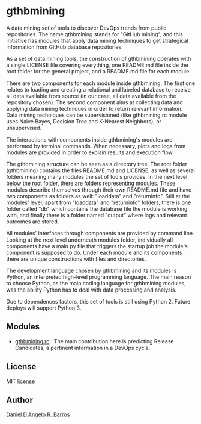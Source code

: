 # gthbmining
A data mining set of tools to discover DevOps trends from public repositories. The name gthbmining stands for "GitHub mining", and this initiative has modules that apply data mining techniques to get strategical information from GitHub database repositories.

As a set of data mining tools, the construction of gthbmining operates with a single LICENSE file covering everything, one README.md file inside the root folder for the general project, and  a README.md file for each module. 

There are two components for each module inside gthbmining. The first one relates to loading and creating a relational and labeled database to receive all data available from source (in our case, all data available from the repository chosen). The second component aims at collecting data and applying data mining techniques in order to return relevant information. Data mining techniques can be supervisioned (like gthbmining.rc module uses Naïve Bayes, Decision Tree and K-Nearest Neighbors), or unsupervised.

The interactions with components inside gthbmining's modules are performed by terminal commands. When necessary, plots and logs from modules are provided in order to explain results and execution flow.

The gthbmining structure can be seen as a directory tree. The root folder (gthbmining) contains the files README.md and LICENSE, as well as several folders meaning many modules the set of tools provides. In the next level below the root folder, there are folders representing modules. These modules describe themselves through their own README.md file and have two components as folders as well: "loaddata" and "returninfo". Still at the modules' level, apart from "loaddata" and "returninfo" folders, there is one folder called "db" which contains the database file the module is working with, and finally there is a folder named "output" where logs and relevant outcomes are stored. 

All modules' interfaces through components are provided by command line. Looking at the next level underneath modules folder, individually all components have a main.py file that triggers the startup job the module's component is supposed to do. Under each module and its components there are unique constructions with files and directories.

The development language chosen by gthbmining and its modules is Python, an interpreted high-level programming language. The main reason to choose Python, as the main coding language for gthbmining modules, was the ability Python has to deal with data processing and analysis.

Due to dependences factors, this set of tools is still using Python 2. Future deploys will support Python 3.

Modules
------------
* [gthbmining.rc](https://github.com/ddangelorb/gthbmining/tree/master/rc/) : The main contribution here is predicting Release Candidates, a pertinent information in a DevOps cycle.


License
------------
MIT [license](https://github.com/ddangelorb/gthbmining/blob/master/LICENSE)


Author
------
[Daniel D'Angelo R. Barros](https://github.com/ddangelorb)